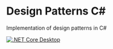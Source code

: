 # Design Patterns C#
Implementation of design patterns in C#

[![.NET Core Desktop](https://github.com/deBabbbe/DesignPatterns/actions/workflows/dotnet-desktop.yml/badge.svg)](https://github.com/deBabbbe/DesignPatterns/actions/workflows/dotnet-desktop.yml)
